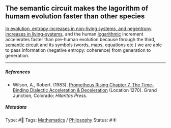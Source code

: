 ## The semantic circuit makes the lagorithm of humam evolution faster than other species

[In evolution, entropy increases in non-living systems, and negentropy increases in living-systems](In%20evolution,%20entropy%20increases%20in%20non-living%20systems,%20and%20negentropy%20increases%20in%20living-systems.md), and the human [logarithmic](Logarithm.md) increment accelerates faster than pre-human evolution because through the third, [semantic circuit](Time-Binding%20Semantic%20Circuit.md) and its symbols (words, maps, equations etc.) we are able to pass information (negative entropy: coherence) from generation to generation.

---

##### References

* Wilson, A., Robert. (1983). [Prometheus Rising Chapter 7. The Time-Binding Dialectic Acceleration & Deceleration](Prometheus%20Rising%20Chapter%207.%20The%20Time-Binding%20Dialectic%20Acceleration%20&%20Deceleration.md) (Location 1270). Grand Junction, Colorado: *Hilaritas Press*.

##### Metadata

Type: #🔴 
Tags: [Mathematics]() / [Philosophy](Philosophy.md)
Status: #☀️ 
